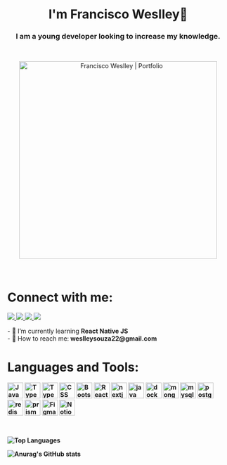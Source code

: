 
<h1 align="center">I'm Francisco Weslley👋</h1>
<h3 align="center">I am a young developer looking to increase my knowledge.</h3> 
<br/>
<p align="center">
<a  href="https://weslleycz.github.io"> <img align="center" height="450" alt="Francisco Weslley | Portfolio" src="https://user-images.githubusercontent.com/44758448/188255159-1649b32e-9d75-4629-b716-17a455b9f7a9.png" /> </a>
</p>
<br/>
<h1>Connect with me:</h1>
 <p align="left">
 
 <a href="https://weslley-hsstac7kk-weslleycz.vercel.app">
<img src="https://img.shields.io/badge/website-000000?style=for-the-badge&logo=About.me&logoColor=white" />
</a>

 <a href="https://twitter.com/Goik69470460">
<img src="https://img.shields.io/badge/Twitter-%231DA1F2.svg?style=for-the-badge&logo=Twitter&logoColor=white" />
</a>

 <a href="https://www.instagram.com/goik.js/">
<img src="https://img.shields.io/badge/Instagram-%23E4405F.svg?style=for-the-badge&logo=Instagram&logoColor=white" />
</a>

 <a href="https://www.linkedin.com/in/francisco-weslley/">
<img src="https://img.shields.io/badge/linkedin-%230077B5.svg?style=for-the-badge&logo=linkedin&logoColor=white" />
</a>

</p>
- 🌱 I’m currently learning <b>React Native JS</b><br/>
- 📧 How to reach me:<b> weslleysouza22@gmail.com<br/>
<h1>Languages and Tools:</h1>
 <p align="left">
<a href="https://developer.mozilla.org/en-US/docs/Web/JavaScript" target="_blank" rel="noreferrer"><img src="https://raw.githubusercontent.com/danielcranney/readme-generator/main/public/icons/skills/javascript-colored.svg" width="36" height="36" alt="Javascript" /></a>
  <a href="https://www.typescriptlang.org" target="_blank" rel="noreferrer"><img src="https://raw.githubusercontent.com/danielcranney/readme-generator/main/public/icons/skills/typescript-colored.svg" width="36" height="36" alt="Typescript" /></a>
    <a href="https://developer.mozilla.org/en-US/docs/Glossary/HTML5" target="_blank" rel="noreferrer"><img src="https://raw.githubusercontent.com/danielcranney/readme-generator/main/public/icons/skills/html5-colored.svg" width="36" height="36" alt="Typescript" /></a>
  <a href="https://www.w3.org/TR/CSS/#css" target="_blank" rel="noreferrer"><img src="https://raw.githubusercontent.com/danielcranney/readme-generator/main/public/icons/skills/css3-colored.svg" width="36" height="36" alt="CSS" /></a>
      <a href="https://getbootstrap.com" target="_blank" rel="noreferrer"><img src="https://raw.githubusercontent.com/danielcranney/readme-generator/main/public/icons/skills/bootstrap-colored.svg" width="36" height="36" alt="Bootstrap" /></a>
       <a href="https://pt-br.reactjs.org/docs/getting-started.html" target="_blank" rel="noreferrer"><img src="https://raw.githubusercontent.com/danielcranney/readme-generator/main/public/icons/skills/react-colored.svg" width="36" height="36" alt="React" /></a>
        <a href="https://sass-lang.com" target="_blank" rel="noreferrer"><img src="https://raw.githubusercontent.com/danielcranney/readme-generator/main/public/icons/skills/nextjs-colored.svg" width="36" height="36" alt="nextjs" /></a>
         <a href="https://sass-lang.com" target="_blank" rel="noreferrer"><img src="https://raw.githubusercontent.com/danielcranney/readme-generator/main/public/icons/skills/java-colored.svg" width="36" height="36" alt="java" /></a>
     <a href="https://www.docker.com" target="_blank" rel="noreferrer"><img src="https://www.docker.com/wp-content/uploads/2022/03/vertical-logo-monochromatic.png" width="36" height="36" alt="docker" /></a>
       <a href="https://www.mongodb.com/docs/manual/tutorial/getting-started/" target="_blank" rel="noreferrer"><img src="https://raw.githubusercontent.com/danielcranney/readme-generator/main/public/icons/skills/mongodb-colored.svg" width="36" height="36" alt="mongodb" /></a>
         <a href="https://www.mysql.com" target="_blank" rel="noreferrer"><img src="https://raw.githubusercontent.com/danielcranney/readme-generator/main/public/icons/skills/mysql-colored.svg" width="36" height="36" alt="mysql" /></a>
           <a href="https://www.postgresql.org" target="_blank" rel="noreferrer"><img src="https://raw.githubusercontent.com/danielcranney/readme-generator/main/public/icons/skills/postgresql-colored.svg" width="36" height="36" alt="postgresql" /></a>
             <a href="https://redis.io" target="_blank" rel="noreferrer"><img src="https://www.svgrepo.com/show/303460/redis-logo.svg" width="36" height="36" alt="redis" /></a>
               <a href="https://www.prisma.io" target="_blank" rel="noreferrer"><img src="https://d2eip9sf3oo6c2.cloudfront.net/tags/images/000/001/287/square_480/prismaHD.png" width="36" height="36" alt="prisma" /></a>
                 <a href="www.figma.com" target="_blank" rel="noreferrer"><img src="https://upload.wikimedia.org/wikipedia/commons/3/33/Figma-logo.svg" width="36" height="36" alt="Figma" /></a>
                   <a href="https://www.notion.so/product?fredir=1" target="_blank" rel="noreferrer"><img src="https://upload.wikimedia.org/wikipedia/commons/4/45/Notion_app_logo.png?20200221181224" width="36" height="36" alt="Notion" /></a>
</p>

 <br>
 
 <img src="https://github-readme-stats.vercel.app/api/top-langs/?username=weslleycz&langs_count=10&title_color=ffffff&text_color=ffffff&icon_color=fffff&bg_color=151515&hide_border=true&locale=en&custom_title=Top%20%Languages" alt="Top Languages" /></a>

 ![Anurag's GitHub stats](https://github-readme-stats.vercel.app/api?username=weslleycz&show_icons=true&theme=dark)
